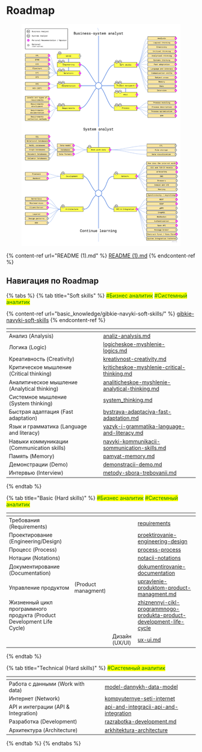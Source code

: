 # Roadmap

<figure><img src=".gitbook/assets/image.png" alt=""><figcaption></figcaption></figure>

{% content-ref url="README (1).md" %}
[README (1).md](<README (1).md>)
{% endcontent-ref %}

## Навигация по Roadmap

{% tabs %}
{% tab title="Soft skills" %}
<mark style="color:green;">#Бизнес аналитик</mark> <mark style="color:green;">#Системный аналитик</mark>

{% content-ref url="basic_knowledge/gibkie-navyki-soft-skills/" %}
[gibkie-navyki-soft-skills](basic\_knowledge/gibkie-navyki-soft-skills/)
{% endcontent-ref %}

<table data-view="cards"><thead><tr><th></th><th></th><th></th><th data-hidden data-card-target data-type="content-ref"></th><th data-hidden data-card-cover data-type="files"></th></tr></thead><tbody><tr><td>Анализ (Analysis)</td><td></td><td></td><td><a href="basic_knowledge/gibkie-navyki-soft-skills/analiz-analysis.md">analiz-analysis.md</a></td><td></td></tr><tr><td>Логика (Logic)</td><td></td><td></td><td><a href="basic_knowledge/gibkie-navyki-soft-skills/logicheskoe-myshlenie-logics.md">logicheskoe-myshlenie-logics.md</a></td><td></td></tr><tr><td>Креативность (Creativity)</td><td></td><td></td><td><a href="basic_knowledge/gibkie-navyki-soft-skills/kreativnost-creativity.md">kreativnost-creativity.md</a></td><td></td></tr><tr><td>Критическое мышление (Critical thinking)</td><td></td><td></td><td><a href="basic_knowledge/gibkie-navyki-soft-skills/kriticheskoe-myshlenie-critical-thinking.md">kriticheskoe-myshlenie-critical-thinking.md</a></td><td></td></tr><tr><td>Аналитическое мышление (Analytical thinking)</td><td></td><td></td><td><a href="basic_knowledge/gibkie-navyki-soft-skills/analiticheskoe-myshlenie-analytical-thinking.md">analiticheskoe-myshlenie-analytical-thinking.md</a></td><td></td></tr><tr><td>Системное мышление (System thinking)</td><td></td><td></td><td><a href="basic_knowledge/gibkie-navyki-soft-skills/system_thinking.md">system_thinking.md</a></td><td></td></tr><tr><td>Быстрая адаптация (Fast adaptation)</td><td></td><td></td><td><a href="basic_knowledge/gibkie-navyki-soft-skills/bystraya-adaptaciya-fast-adaptation.md">bystraya-adaptaciya-fast-adaptation.md</a></td><td></td></tr><tr><td>Язык и грамматика (Language and literacy)</td><td></td><td></td><td><a href="basic_knowledge/gibkie-navyki-soft-skills/yazyk-i-grammatika-language-and-literacy.md">yazyk-i-grammatika-language-and-literacy.md</a></td><td></td></tr><tr><td>Навыки коммуникации (Communication skills)</td><td></td><td></td><td><a href="basic_knowledge/gibkie-navyki-soft-skills/navyki-kommunikacii-sommunication-skills.md">navyki-kommunikacii-sommunication-skills.md</a></td><td></td></tr><tr><td>Память (Memory)</td><td></td><td></td><td><a href="basic_knowledge/gibkie-navyki-soft-skills/pamyat-memory.md">pamyat-memory.md</a></td><td></td></tr><tr><td>Демонстрации (Demo) </td><td></td><td></td><td><a href="basic_knowledge/gibkie-navyki-soft-skills/demonstracii-demo.md">demonstracii-demo.md</a></td><td></td></tr><tr><td>Интервью (Interview)</td><td></td><td></td><td><a href="basic_knowledge/requirements/metody-sbora-trebovanii.md">metody-sbora-trebovanii.md</a></td><td></td></tr></tbody></table>
{% endtab %}

{% tab title="Basic (Hard skills)" %}
<mark style="color:green;">#Бизнес аналитик</mark> <mark style="color:green;">#Системный аналитик</mark>

<table data-view="cards"><thead><tr><th></th><th></th><th></th><th data-hidden data-card-target data-type="content-ref"></th></tr></thead><tbody><tr><td>Требования (Requirements)</td><td></td><td></td><td><a href="basic_knowledge/requirements/">requirements</a></td></tr><tr><td>Проектирование (Engineering/Design)</td><td></td><td></td><td><a href="basic_knowledge/proektirovanie-engineering-design/">proektirovanie-engineering-design</a></td></tr><tr><td>Процесс (Process)</td><td></td><td></td><td><a href="basic_knowledge/process-process/">process-process</a></td></tr><tr><td>Нотации (Notations)</td><td></td><td></td><td><a href="basic_knowledge/notacii-notations/">notacii-notations</a></td></tr><tr><td>Документирование (Documentation)</td><td></td><td></td><td><a href="basic_knowledge/dokumentirovanie-documentation/">dokumentirovanie-documentation</a></td></tr><tr><td>Управление продуктом</td><td>(Product managment)</td><td></td><td><a href="basic_knowledge/upravlenie-produktom-product-managment.md">upravlenie-produktom-product-managment.md</a></td></tr><tr><td>Жизненный цикл программного продукта (Product Development Life Cycle)</td><td></td><td></td><td><a href="basic_knowledge/zhiznennyi-cikl-programmnogo-produkta-product-development-life-cycle/">zhiznennyi-cikl-programmnogo-produkta-product-development-life-cycle</a></td></tr><tr><td></td><td></td><td>Дизайн (UX/UI)</td><td><a href="basic_knowledge/proektirovanie-engineering-design/ux-ui.md">ux-ui.md</a></td></tr></tbody></table>
{% endtab %}

{% tab title="Technical (Hard skills)" %}
&#x20;<mark style="color:green;">#Системный аналитик</mark>

<table data-view="cards"><thead><tr><th></th><th></th><th></th><th data-hidden data-card-target data-type="content-ref"></th></tr></thead><tbody><tr><td>Работа с данными (Work with data)</td><td></td><td></td><td><a href="systems_analyst/model-dannykh-data-model/">model-dannykh-data-model</a></td></tr><tr><td>Интернет (Network)</td><td></td><td></td><td><a href="systems_analyst/kompyuternye-seti-internet/">kompyuternye-seti-internet</a></td></tr><tr><td>API и интеграции (API &#x26; Integration)</td><td></td><td></td><td><a href="systems_analyst/api-and-integracii-api-and-integration/">api-and-integracii-api-and-integration</a></td></tr><tr><td>Разработка (Development)</td><td></td><td></td><td><a href="systems_analyst/razrabotka-development.md">razrabotka-development.md</a></td></tr><tr><td>Архитектура (Architecture)</td><td></td><td></td><td><a href="systems_analyst/arkhitektura-architecture/">arkhitektura-architecture</a></td></tr></tbody></table>
{% endtab %}
{% endtabs %}

